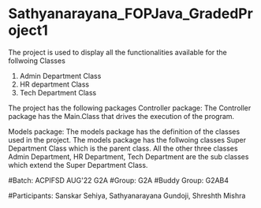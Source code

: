 # Sathyanarayana_FOPJava_GradedProject1

The project is used to display all the functionalities available for the follwoing Classes
1. Admin Department Class
2. HR department Class
3. Tech Department Class

The project has the following packages
Controller package: The Controller package has the Main.Class that drives the execution of the program.

Models package: The models package has the definition of the classes used in the project. 
The models package has the follwoing classes
Super Department Class which is the parent class.
All the other three classes Admin Department, HR Department, Tech Department are the sub classes which extend the Super Department Class.



#Batch: ACPIFSD AUG'22 G2A #Group: G2A #Buddy Group: G2AB4

#Participants: Sanskar Sehiya, Sathyanarayana Gundoji, Shreshth Mishra
